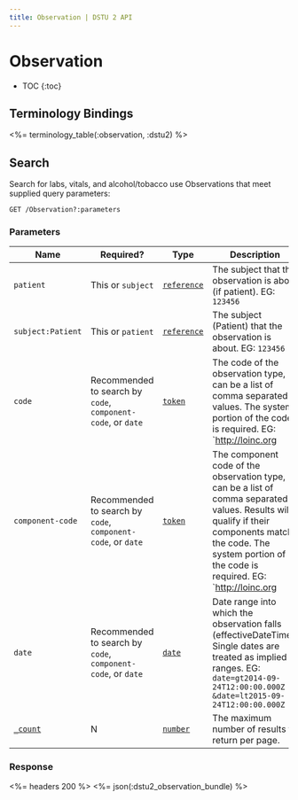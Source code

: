 ```yaml
---
title: Observation | DSTU 2 API
---
```


# Observation

* TOC
{:toc}

## Terminology Bindings

<%= terminology_table(:observation, :dstu2) %>

## Search

Search for labs, vitals, and alcohol/tobacco use Observations that meet supplied query parameters:

    GET /Observation?:parameters

### Parameters

 Name              | Required?                                                    | Type          | Description
-------------------|--------------------------------------------------------------|---------------|-------------------------------------------------------------------------------------------------------------------------------------------------------------------------------------------------------------------------
 `patient`         | This or `subject`                                            | [`reference`] | The subject that the observation is about (if patient). EG: `123456`
 `subject:Patient` | This or `patient`                                            | [`reference`] | The subject (Patient) that the observation is about. EG: `123456`
 `code`            | Recommended to search by `code`, `component-code`, or `date` | [`token`]     | The code of the observation type, can be a list of comma separated values. The system portion of the code is required. EG: `http://loinc.org|3094-0`
 `component-code`  | Recommended to search by `code`, `component-code`, or `date` | [`token`]     | The component code of the observation type, can be a list of comma separated values. Results will qualify if their components match the code. The system portion of the code is required. EG: `http://loinc.org|3094-0`
 `date`            | Recommended to search by `code`, `component-code`, or `date` | [`date`]      | Date range into which the observation falls (effectiveDateTime). Single dates are treated as implied ranges. EG: `date=gt2014-09-24T12:00:00.000Z` `&date=lt2015-09-24T12:00:00.000Z`
 [`_count`]        | N                                                            | [`number`]    | The maximum number of results to return per page.

### Response

<%= headers 200 %>
<%= json(:dstu2_observation_bundle) %>

[`reference`]: http://hl7.org/fhir/dstu2/search.html#reference
[`token`]: http://hl7.org/fhir/dstu2/search.html#token
[`date`]: http://hl7.org/fhir/dstu2/search.html#date
[`_count`]: http://hl7.org/fhir/dstu2/search.html#count
[`number`]: http://hl7.org/fhir/dstu2/search.html#number
